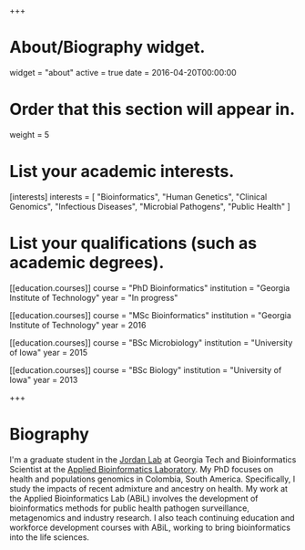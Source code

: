 +++
# About/Biography widget.
widget = "about"
active = true
date = 2016-04-20T00:00:00

# Order that this section will appear in.
weight = 5

# List your academic interests.
[interests]
  interests = [
    "Bioinformatics",
    "Human Genetics",
    "Clinical Genomics",
    "Infectious Diseases",
    "Microbial Pathogens",
    "Public Health"
  ]

# List your qualifications (such as academic degrees).
[[education.courses]]
  course = "PhD Bioinformatics"
  institution = "Georgia Institute of Technology"
  year = "In progress"

[[education.courses]]
  course = "MSc Bioinformatics"
  institution = "Georgia Institute of Technology"
  year = 2016

[[education.courses]]
  course = "BSc Microbiology"
  institution = "University of Iowa"
  year = 2015

[[education.courses]]
  course = "BSc Biology"
  institution = "University of Iowa"
  year = 2013
 
+++

# Biography

I'm a graduate student in the [Jordan Lab](http://jordan.biology.gatech.edu) at Georgia Tech and Bioinformatics Scientist at the [Applied Bioinformatics Laboratory](http://abil.ihrc.com).  My PhD focuses on health and populations genomics in Colombia, South America.  Specifically, I study the impacts of recent admixture and ancestry on health.  My work at the Applied Bioinformatics Lab (ABiL) involves the development of bioinformatics methods for public health pathogen surveillance, metagenomics and industry research.  I also teach continuing education and workforce development courses with ABiL, working to bring bioinformatics into the life sciences.

